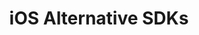 ---
title: iOS Alternative SDKs
excerpt: ''
deprecated: false
hidden: false
metadata:
  title: ''
  description: ''
  robots: index
next:
  description: ''
---